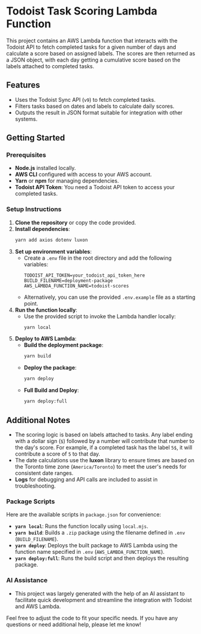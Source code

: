 # Todoist Task Scoring Lambda Function

This project contains an AWS Lambda function that interacts with the Todoist API to fetch completed tasks for a given number of days and calculate a score based on assigned labels. The scores are then returned as a JSON object, with each day getting a cumulative score based on the labels attached to completed tasks.

## Features

- Uses the Todoist Sync API (`v9`) to fetch completed tasks.
- Filters tasks based on dates and labels to calculate daily scores.
- Outputs the result in JSON format suitable for integration with other systems.

## Getting Started

### Prerequisites

- **Node.js** installed locally.
- **AWS CLI** configured with access to your AWS account.
- **Yarn** or **npm** for managing dependencies.
- **Todoist API Token**: You need a Todoist API token to access your completed tasks.

### Setup Instructions

1. **Clone the repository** or copy the code provided.
2. **Install dependencies**:
   ```bash
   yarn add axios dotenv luxon
   ```
3. **Set up environment variables**:
   - Create a `.env` file in the root directory and add the following variables:
     ```
     TODOIST_API_TOKEN=your_todoist_api_token_here
     BUILD_FILENAME=deployment-package
     AWS_LAMBDA_FUNCTION_NAME=todoist-scores
     ```
   - Alternatively, you can use the provided `.env.example` file as a starting point.
4. **Run the function locally**:
   - Use the provided script to invoke the Lambda handler locally:
     ```bash
     yarn local
     ```
5. **Deploy to AWS Lambda**:
   - **Build the deployment package**:
     ```bash
     yarn build
     ```
   - **Deploy the package**:
     ```bash
     yarn deploy
     ```
   - **Full Build and Deploy**:
     ```bash
     yarn deploy:full
     ```

## Additional Notes

- The scoring logic is based on labels attached to tasks. Any label ending with a dollar sign (`$`) followed by a number will contribute that number to the day's score. For example, if a completed task has the label `5$`, it will contribute a score of `5` to that day.
- The date calculations use the **luxon** library to ensure times are based on the Toronto time zone (`America/Toronto`) to meet the user's needs for consistent date ranges.
- **Logs** for debugging and API calls are included to assist in troubleshooting.

### Package Scripts

Here are the available scripts in `package.json` for convenience:

- **`yarn local`**: Runs the function locally using `local.mjs`.
- **`yarn build`**: Builds a `.zip` package using the filename defined in `.env` (`BUILD_FILENAME`).
- **`yarn deploy`**: Deploys the built package to AWS Lambda using the function name specified in `.env` (`AWS_LAMBDA_FUNCTION_NAME`).
- **`yarn deploy:full`**: Runs the build script and then deploys the resulting package.

### AI Assistance

- This project was largely generated with the help of an AI assistant to facilitate quick development and streamline the integration with Todoist and AWS Lambda.

Feel free to adjust the code to fit your specific needs. If you have any questions or need additional help, please let me know!
